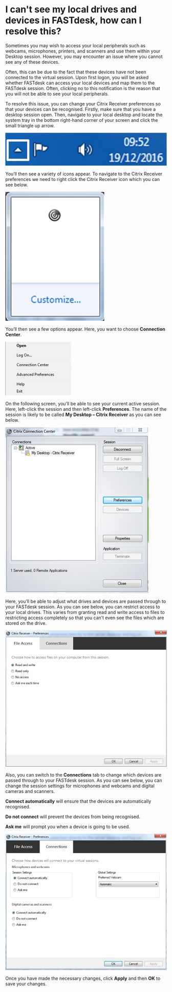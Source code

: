 # I can't see my local drives and devices in FASTdesk, how can I resolve this?

Sometimes you may wish to access your local peripherals such as webcams, microphones, printers, and scanners and use them within your Desktop session. However, you may encounter an issue where you cannot see any of these devices.

Often, this can be due to the fact that these devices have not been connected to the virtual session. Upon first logon, you will be asked whether FASTdesk can access your local devices and map them to the FASTdesk session. Often, clicking no to this notification is the reason that you will not be able to see your local peripherals.

To resolve this issue, you can change your Citrix Receiver preferences so that your devices can be recognised. Firstly, make sure that you have a desktop session open. Then, navigate to your local desktop and locate the system tray in the bottom right-hand corner of your screen and click the small triangle up arrow.

![Image165](files/Image165.png)

You’ll then see a variety of icons appear. To navigate to the Citrix Receiver preferences we need to right click the Citrix Receiver icon which you can see below.

![Image166](files/Image166.png)

You’ll then see a few options appear. Here, you want to choose __Connection Center__.

![Image167](files/Image167.png)

On the following screen, you’ll be able to see your current active session. Here, left-click the session and then left-click __Preferences__. The name of the session is likely to be called __My Desktop – Citrix Receiver__ as you can see below.

![Image179](files/Image179.PNG)

Here, you’ll be able to adjust what drives and devices are passed through to your FASTdesk session. As you can see below, you can restrict access to your local drives. This varies from granting read and write access to files to restricting access completely so that you can’t even see the files which are stored on the drive.

![Image168](files/Image168.png)

Also, you can switch to the __Connections__ tab to change which devices are passed through to your FASTdesk session. As you can see below, you can change the session settings for microphones and webcams and digital cameras and scanners.

__Connect automatically__ will ensure that the devices are automatically recognised.

__Do not connect__ will prevent the devices from being recognised.

__Ask me__ will prompt you when a device is going to be used.

![Image169](files/Image169.png)

Once you have made the necessary changes, click __Apply__ and then __OK__ to save your changes.
